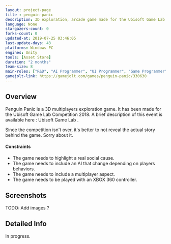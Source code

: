 ```yaml
---
layout: project-page
title : penguin-panic
description: 3D exploration, arcade game made for the Ubisoft Game Lab Competition 2018
language: None
stargazers-count: 0
forks-count: 0
updated-at: 2019-07-25 03:46:05
last-update-days: 43
platforms: Windows PC
engines: Unity
tools: [Asset Store]
duration: "2 months"
team-size: 8
main-roles: ["R&D", "AI Programmer", "UI Programmer", "Game Programmer", "Animator"]
gamejolt-link: https://gamejolt.com/games/penguin-panic/330630
---
```

<!---
Gregoire Boiron <gregoire.boiron@gmail.com>
Copyright (c) 2018 Gregoire Boiron  All Rights Reserved.
--->

Overview
--------------------
Penguin Panic is a 3D multiplayers exploration game. It has been made for the Ubisoft Game Lab Competition 2018. A brief description of this event is available here : Ubisoft Game Lab .

Since the competition isn't over, it's better to not reveal the actual story behind the game. Sorry about it.


#### Constraints
* The game needs to highlight a real social cause.
* The game needs to include an AI that change depending on players behaviors.
* The game needs to include a multiplayer aspect.
* The game needs to be played with an XBOX 360 controller.

Screenshots
--------------------
TODO: Add images ?

Detailed Info
--------------------
In progress.

